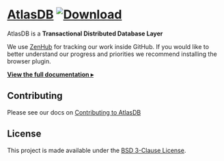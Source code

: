 # [AtlasDB](https://palantir.github.io/atlasdb/) [![Download](https://api.bintray.com/packages/palantir/releases/atlasdb/images/download.svg)](https://bintray.com/palantir/releases/atlasdb/_latestVersion)
AtlasDB is a **Transactional Distributed Database Layer**

We use [ZenHub](https://www.zenhub.com/) for tracking our work inside GitHub. If you would like to better understand our progress and priorities we recommend installing the browser plugin.

[**View the full documentation ▸**](https://palantir.github.io/atlasdb/html/index.html)

## Contributing
Please see our docs on [Contributing to AtlasDB](https://palantir.github.io/atlasdb/html/miscellaneous/contributing.html)

## License
This project is made available under the [BSD 3-Clause License](https://github.com/palantir/atlasdb/blob/develop/LICENSE.txt).

